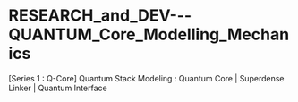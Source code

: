 # RESEARCH_and_DEV---QUANTUM_Core_Modelling_Mechanics
[Series 1 : Q-Core] Quantum Stack Modeling  : Quantum Core | Superdense Linker | Quantum Interface  

